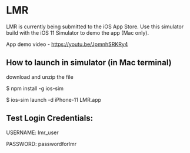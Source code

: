 # LMR

LMR is currently being submitted to the iOS App Store. Use this simulator build with the iOS 11 Simulator to demo the app (Mac only). 

App demo video - https://youtu.be/JpmnhSRKRy4

## How to launch in simulator (in Mac terminal) 

download and unzip the file

$ npm install -g ios-sim

$ ios-sim launch -d iPhone-11 LMR.app

## Test Login Credentials:

   USERNAME: lmr_user
   
   PASSWORD: passwordforlmr


